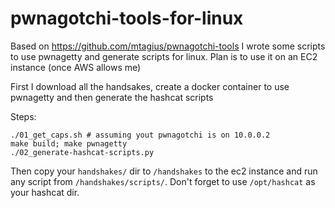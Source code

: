 # pwnagotchi-tools-for-linux

Based on https://github.com/mtagius/pwnagotchi-tools I wrote some scripts to use pwnagetty and generate scripts for linux. Plan is to use it on an EC2 instance (once AWS allows me)

First I download all the handsakes, create a docker container to use pwnagetty and then generate the hashcat scripts 

Steps:

```
./01_get_caps.sh # assuming yout pwnagotchi is on 10.0.0.2
make build; make pwnagetty
./02_generate-hashcat-scripts.py
```

Then copy your `handshakes/` dir to `/handshakes` to the ec2 instance and run any script from `/handshakes/scripts/`. Don't forget to use `/opt/hashcat` as your hashcat dir.